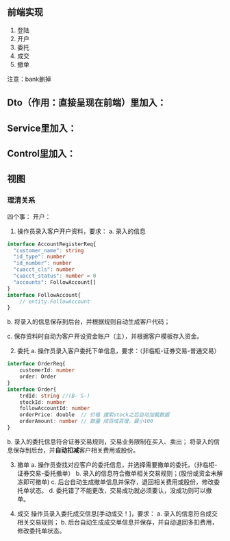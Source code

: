 ## 前端实现

1. 登陆
2. 开户
3. 委托
4. 成交
5. 撤单

注意：bank删掉
## Dto（作用：直接呈现在前端）里加入：

## Service里加入：

## Control里加入：

## 视图
### 理清关系
四个事：
开户：
1. 操作员录入客户开户资料，要求：
a. 录入的信息

```typescript
interface AccountRegisterReq{
  "customer_name": string
  "id_type": number
  "id_number": number
  "cuacct_cls": number
  "cuacct_status": number = 0 
  "accounts": FollowAccount[]
}
interface FollowAccount{
    // entity.FollowAccount
}
```

b. 将录入的信息保存到后台，并根据规则自动生成客户代码；

c. 保存资料时自动为客户开设资金账户（主），并根据客户模板存入资金。

2. 委托
a. 操作员录入客户委托下单信息，要求：（非临柜-证券交易-普通交易）
```typescript
interface OrderReq{
    customerId: number
    order: Order
}
interface Order{
    trdId: string //(B- S-)
    stockId: number
    followAccountId: number
    orderPrice: double  // 价格 搜索stock之后自动加载数据
    orderAmount: number // 数量 成百成百增，最小100
}
```

b. 录入的委托信息符合证券交易规则，交易业务限制在买入、卖出；
将录入的信息保存到后台，并**自动扣减**客户相关费用或股份。

3. 撤单
a. 操作员查找对应客户的委托信息，并选择需要撤单的委托，（非临柜-证券交易-委托撤单）
b. 录入的信息符合撤单相关交易规则；(股份或资金未解冻即可撤单)
c. 后台自动生成撤单信息并保存，退回相关费用或股份，修改委托单状态。
d. 委托错了不能更改，交易成功就必须要认，没成功则可以撤单。

4. 成交
操作员录入委托成交信息[手动成交！]，要求：
a. 录入的信息符合成交相关交易规则；
b. 后台自动生成成交单信息并保存，并自动退回多扣费用，修改委托单状态。